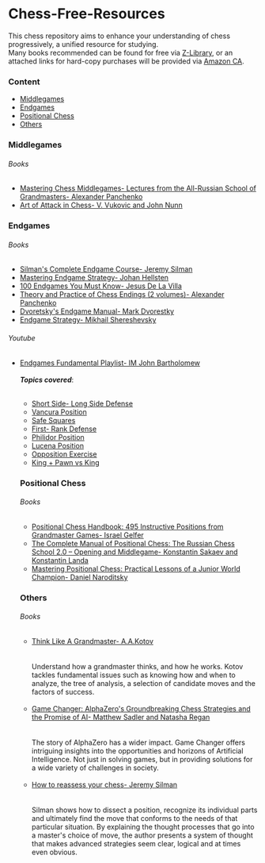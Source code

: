 # Chess-Free-Resources

This chess repository aims to enhance your understanding of chess progressively, a unified resource for studying.
<br>
Many books recommended can be found for free via <a href="https://z-lib.org/">Z-Library</a>, or an attached links for hard-copy purchases will be provided via <a href="https://www.amazon.ca/"> Amazon CA</a>.

<h3> Content </h3>
<ul>
 <li><a href= #Middlegames> Middlegames</a></li>
 <li><a href= #Endgames> Endgames</a></li>
 <li><a href= #PositionalChess>Positional Chess </a></li>
 <li><a href= #Others> Others</a></li>
</ul>

<h3 id="Middlegames"> Middlegames</h3>
<h6>Books</h6>
<ul> 
  <li><a href="https://www.amazon.ca/Mastering-Chess-Middlegames-All-Russian-Grandmasters-ebook/dp/B018HQF5LM/ref=sr_1_2?crid=2F6HVQFKEGZ3J&keywords=Alexander+Panchenko&qid=1658715296&sprefix=alexander+panchenko%2Caps%2C125&sr=8-2">Mastering Chess Middlegames- Lectures from the All-Russian School of Grandmasters- Alexander Panchenko</a></li>
 <li><a href="https://www.amazon.ca/Art-Attack-Chess-V-Vukovic/dp/1857444000/ref=sr_1_2crid=2SLWQH8HNUO8&keywords=art+of+attack&qid=1658721103&sprefix=art+of+attack%2Caps%2C134&sr=8-2">Art of Attack in Chess- V. Vukovic and John Nunn</a></li>
</ul>



<h3 id="Endgames"> Endgames</h3>
<h6> Books </h6>
<ul>
<li><a href="https://www.amazon.ca/Silmans-Complete-Endgame-Couorse-Jeremy/dp/1890085103/ref=sr_1_4?crid=1X7R0WYBADEH9&keywords=jeremy+silman&qid=1658721213&sprefix=jeremy+silman%2Caps%2C120&sr=8-4">Silman's Complete Endgame Course- Jeremy Silman</a></li>
<li><a href="https://www.amazon.ca/Mastering-Endgame-Strategy-Johan-Hellsten-ebook/dp/B00FQFMS8Q/ref=sr_1_3?crid=1YTFTDEAIWAC0&keywords=johan+hellsten&qid=1658720676&sprefix=johan+hellsten%2Caps%2C111&sr=8-3">Mastering Endgame Strategy- Johan Hellsten </li>
<li><a href= "https://www.amazon.ca/100-Endgames-You-Must-Know/dp/9056916173"> 100 Endgames You Must Know- Jesus De La Villa</a></li>
 <li><a href="https://www.amazon.com/Theory-Practice-Chess-Endings-book/dp/B0035ZB5G0/ref=sr_1_1?crid=350EV7PCUVC5V&keywords=theory+and+practice+of+chess+endings&qid=1658715533&sprefix=theory+and+practice+of+chess+endings%2Caps%2C101&sr=8-1">Theory and Practice of Chess Endings (2 volumes)- Alexander Panchenko</a></li>
  <li><a href="https://www.amazon.ca/Dvoretskys-Endgame-Manual-Mark-Dvoretsky/dp/1949859185/ref=sr_1_1?crid=2PDKRHQG6GWP3&keywords=Dvoretsky%27s+Endgame+Manual&qid=1658715905&sprefix=dvoretsky%27s+endgame+manual%2Caps%2C116&sr=8-1">Dvoretsky's Endgame Manual- Mark Dvorestky</a></li>
  <li><a href="https://www.amazon.ca/Endgame-Strategy-Mikhail-Shereshevsky/dp/9493257371/ref=sr_1_2?crid=2HE6QOHZUFKKZ&keywords=Mikhail+Shereshevsky&qid=1658716002&sprefix=mikhail+shereshevsky%2Caps%2C114&sr=8-2">Endgame Strategy- Mikhail Shereshevsky </a></li>
</ul>
<h6>Youtube </h6>
<ul>
 <li><a href="https://www.youtube.com/watch?v=-xk56Rt-7Rs&list=PLl9uuRYQ-6MDzm-bs8kbyHdYEmRGUauot"> Endgames Fundamental Playlist- IM John Bartholomew </a></li>
 <br>
 <b><i>Topics covered</i></b>:
 <br>
 <br>
  <ul>
   <li><a href="https://www.youtube.com/watch?v=-xk56Rt-7Rs">Short Side- Long Side Defense </a></li>
   <li><a href="https://www.youtube.com/watch?v=H2DZH4aFklw">Vancura Position</a> </li>
   <li><a href="https://www.youtube.com/watch?v=tDGHkKkKVB8">Safe Squares</a></li>
   <li><a href="https://www.youtube.com/watch?v=fO7yuPeZvJg"> First- Rank Defense </a></li>
   <li><a href="https://www.youtube.com/watch?v=gkP44VKT9Rw"> Philidor Position</a></li>
   <li><a href="https://www.youtube.com/watch?v=mQxterlZPnE">Lucena Position</a></li>
   <li><a href="https://www.youtube.com/watch?v=Jd0meolN7wI">Opposition Exercise</a></li>
   <li><a href="https://www.youtube.com/watch?v=aLyRWZPXUzI">King + Pawn vs King</a> </li>
</ul>

<h3 id = "PositionalChess">Positional Chess </h3>
<h6> Books </h6>
<ul>
 <li><a href="https://www.amazon.ca/Positional-Chess-Handbook-Instructive-Grandmaster/dp/0486419495/ref=sr_1_1?crid=2Y8GZIAM46PR0&keywords=positional+chess+handbook&qid=1658715661&sprefix=positional+chess+handbook%2Caps%2C118&sr=8-1"> Positional Chess Handbook: 495 Instructive Positions from Grandmaster Games- Israel Gelfer</a></li>
 <li><a href="https://www.amazon.ca/Complete-Manual-Positional-Chess-Middlegame-ebook/dp/B01N5LUM9P/ref=sr_1_2?crid=3CPCL6AP8CL9M&keywords=Konstantin+Sakaev&qid=1658720771&sprefix=konstantin+sakaev+%2Caps%2C101&sr=8-2">The Complete Manual of Positional Chess: The Russian Chess School 2.0 – Opening and Middlegame- Konstantin Sakaev and Konstantin Landa</a></li>
 <li><a href="https://www.amazon.ca/Mastering-Positional-Chess-Practical-Champion-ebook/dp/B0131MASFU/ref=sr_1_2?crid=1V4459GWN8FRQ&keywords=mastering+positional+chess+daniel+narodistky&qid=1658720887&sprefix=mastering+positional+chess+daniel+narodistky%2Caps%2C120&sr=8-2">Mastering Positional Chess: Practical Lessons of a Junior World Champion- Daniel Naroditsky</a></li>
 </ul>

<h3 id="Others">Others </h3>
<h6> Books </h6>
<ul>
 <li><a href="https://www.amazon.ca/Think-Like-Grandmaster-Batsford-Chess-ebook/dp/B00PPH2Q8W/ref=sr_1_1?crid=UJ2YSGY6VYZP&keywords=think+like+a+grandmaster&qid=1658716223&sprefix=think+like+a+grandmaste%2Caps%2C129&sr=8-1">Think Like A Grandmaster- A.A.Kotov</a></li>
 <br>
 <br>
  Understand how a grandmaster thinks, and how he works. Kotov tackles fundamental issues such as knowing how and when to analyze, the tree of analysis, a selection of candidate moves and the factors of success.
 <br>
 <br>
 <li><a href="https://www.amazon.ca/Game-Changer-AlphaZeros-Groundbreaking-Strategies-ebook/dp/B07N6G7X5V/ref=sr_1_5?crid=X7N9THZ0ZZZB&keywords=game+changer&qid=1658716563&sprefix=game+change%2Caps%2C162&sr=8-5"> Game Changer: AlphaZero's Groundbreaking Chess Strategies and the Promise of AI- Matthew Sadler and Natasha Regan</a></li>
 <br>
 <br>
 The story of AlphaZero has a wider impact. Game Changer offers intriguing insights into the opportunities and horizons of Artificial Intelligence. Not just in solving games, but in providing solutions for a wide variety of challenges in society. 
 <br>
 <br>
 <li><a href="https://www.amazon.ca/How-Reassess-Your-Chess-4th/dp/1890085138/ref=sr_1_1?crid=I7T3UJ1GCVFG&keywords=how+to+reassess+your+chess&qid=1658721311&sprefix=how+to+reasse%2Caps%2C124&sr=8-1">How to reassess your chess- Jeremy Silman</a></li>
 <br>
 <br>
 Silman shows how to dissect a position, recognize its individual parts and ultimately find the move that conforms to the needs of that particular situation. By explaining the thought processes that go into a master's choice of move, the author presents a system of thought that makes advanced strategies seem clear, logical and at times even obvious.
 
 </ul>


